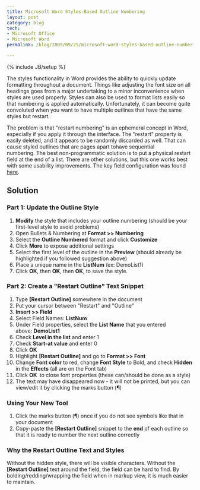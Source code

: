 ```yaml
---
title: Microsoft Word Styles-Based Outline Numbering
layout: post
category: blog
tech:
- Microsoft Office
- Microsoft Word
permalink: /blog/2009/09/25/microsoft-word-styles-based-outline-numbering

---
```

{% include JB/setup %}
<div id="node-56" class="node node-blog node-promoted">
  <div class="content clearfix">
    <div class="field field-name-body field-type-text-with-summary field-label-hidden"><div class="field-items"><div class="field-item even"><p>The styles functionality in Word provides the ability to quickly update formatting throughout a document. Things like adjusting the font size on all headings goes from a major undertaking to a minor inconvenience when styles are used properly. Styles can also be used to format lists easily so that numbering is applied automatically. Unfortunately, it can become quite convoluted when you want to have multiple outlines that have the same styles but restart.</p>
<p>The problem is that "restart numbering" is an ephemeral concept in Word, especially if you apply it through the interface. The "restart" property is easily deleted, and it appears to be randomly discarded as well. That can cause styled outlines that are pages apart tohave sequential numbering. The best non-programmatic solution is to put a physical restart field at the end of a list. There are other solutions, but this one works best with some usability improvements. The key field configuration was found <a href="http://www.syntagma.demon.co.uk/FAQs/ListRestartByLISTNUM.htm">here</a>.</p>
<h2>Solution</h2>
<h3>Part 1: Update the Outline Style</h3>
<ol><li><strong>Modify</strong> the style that includes your outline numbering (should be your first-level style to avoid problems)</li>
    <li>Open Bullets &amp; Numbering at <strong>Format &gt;&gt; Numbering</strong></li>
    <li>Select the <strong>Outline Numbered</strong> format and click <strong>Customize</strong></li>
    <li>Click <strong>More</strong> to expose additional settings</li>
    <li>Select the first level of the outline in the <strong>Preview</strong> (should already be highlighted if you followed suggestion above)</li>
    <li>Place a unique name in the <strong>ListNum</strong> (ex: DemoList1)</li>
    <li>Click <strong>OK</strong>, then <strong>OK</strong>, then <strong>OK</strong>, to save the style.</li>
</ol><h3>Part 2: Create a "Restart Outline" Text Snippet</h3>
<ol><li>Type <strong>[Restart Outline]</strong> somewhere in the document</li>
    <li>Put your cursor between "Restart" and "Outline"</li>
    <li><strong>Insert &gt;&gt; Field</strong></li>
    <li>Select Field Names: <strong>ListNum</strong></li>
    <li>Under Field properties, select the <strong>List Name</strong> that you entered above: <strong>DemoList1</strong></li>
    <li>Check <strong>Level in the list</strong> and enter 1</li>
    <li>Check <strong>Start-at value</strong> and enter 0</li>
    <li>Click <strong>OK</strong></li>
    <li>Highlight <strong>[Restart Outline]</strong> and go to <strong>Format &gt;&gt; Font</strong></li>
    <li>Change <strong>Font color</strong> to red, change <strong>Font Style</strong> to Bold, and check <strong>Hidden</strong> in the <strong>Effects</strong> (all are on the Font tab)</li>
    <li>Click <strong>OK </strong> to close font properties (these can/should be done as a style)</li>
    <li>The text may have disappeared now - it will not be printed, but you can view/edit it by clicking the marks button (<strong>¶</strong>)</li>
</ol><h3>Using Your New Tool</h3>
<ol><li>Click the marks button (<strong>¶</strong>) once if you do not see symbols like that in your document</li>
    <li>Copy-paste the <strong>[Restart Outline]</strong> snippet to the <strong>end</strong> of each outline so that it is ready to number the next outline correctly</li>
</ol><h3>Why the Restart Outline Text and Styles</h3>
<p>Without the hidden style, there will be visible characters. Without the <strong>[Restart Outline]</strong> text around the field, the field can be hard to find. By bolding/redding/wrapping the field when in markup view, it is much easier to maintain.</p></div></div></div>  </div>
</div>
